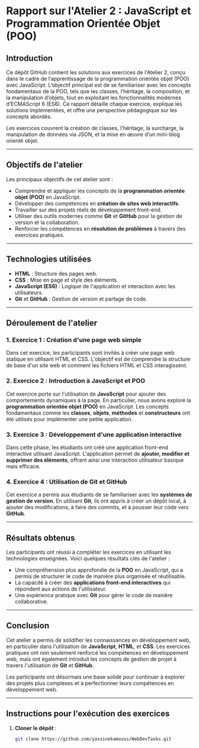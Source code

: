 # Rapport sur l'Atelier 2 : JavaScript et Programmation Orientée Objet (POO)

## Introduction

Ce dépôt GitHub contient les solutions aux exercices de l'Atelier 2, conçu dans le cadre de l’apprentissage de la programmation orientée objet (POO) avec JavaScript. L’objectif principal est de se familiariser avec les concepts fondamentaux de la POO, tels que les classes, l’héritage, la composition, et la manipulation d’objets, tout en exploitant les fonctionnalités modernes d’ECMAScript 6 (ES6). Ce rapport détaille chaque exercice, explique les solutions implémentées, et offre une perspective pédagogique sur les concepts abordés.

Les exercices couvrent la création de classes, l’héritage, la surcharge, la manipulation de données via JSON, et la mise en œuvre d’un mini-blog orienté objet.

---

## Objectifs de l'atelier

Les principaux objectifs de cet atelier sont :
- Comprendre et appliquer les concepts de la **programmation orientée objet (POO)** en JavaScript.
- Développer des compétences en **création de sites web interactifs**.
- Travailler sur des projets réels de développement front-end.
- Utiliser des outils modernes comme **Git** et **GitHub** pour la gestion de version et la collaboration.
- Renforcer les compétences en **résolution de problèmes** à travers des exercices pratiques.

---

## Technologies utilisées

- **HTML** : Structure des pages web.
- **CSS** : Mise en page et style des éléments.
- **JavaScript (ES6)** : Logique de l'application et interaction avec les utilisateurs.
- **Git** et **GitHub** : Gestion de version et partage de code.

---

## Déroulement de l'atelier

### 1. Exercice 1 : Création d'une page web simple
Dans cet exercice, les participants sont invités à créer une page web statique en utilisant HTML et CSS. L'objectif est de comprendre la structure de base d'un site web et comment les fichiers HTML et CSS interagissent.

### 2. Exercice 2 : Introduction à JavaScript et POO
Cet exercice porte sur l'utilisation de **JavaScript** pour ajouter des comportements dynamiques à la page. En particulier, nous avons exploré la **programmation orientée objet (POO)** en JavaScript. Les concepts fondamentaux comme les **classes**, **objets**, **méthodes** et **constructeurs** ont été utilisés pour implémenter une petite application.

### 3. Exercice 3 : Développement d'une application interactive
Dans cette phase, les étudiants ont créé une application front-end interactive utilisant JavaScript. L'application permet de **ajouter, modifier et supprimer des éléments**, offrant ainsi une interaction utilisateur basique mais efficace.

### 4. Exercice 4 : Utilisation de Git et GitHub
Cet exercice a permis aux étudiants de se familiariser avec les **systèmes de gestion de version**. En utilisant **Git**, ils ont appris à créer un dépôt local, à ajouter des modifications, à faire des commits, et à pousser leur code vers **GitHub**.

---

## Résultats obtenus

Les participants ont réussi à compléter les exercices en utilisant les technologies enseignées. Voici quelques résultats clés de l'atelier :
- Une compréhension plus approfondie de la **POO** en JavaScript, qui a permis de structurer le code de manière plus organisée et réutilisable.
- La capacité à créer des **applications front-end interactives** qui répondent aux actions de l'utilisateur.
- Une expérience pratique avec **Git** pour gérer le code de manière collaborative.

---

## Conclusion

Cet atelier a permis de solidifier les connaissances en développement web, en particulier dans l'utilisation de **JavaScript**, **HTML**, et **CSS**. Les exercices pratiques ont non seulement renforcé les compétences en développement web, mais ont également introduit les concepts de gestion de projet à travers l'utilisation de **Git** et **GitHub**. 

Les participants ont désormais une base solide pour continuer à explorer des projets plus complexes et à perfectionner leurs compétences en développement web.

---

## Instructions pour l'exécution des exercices

1. **Cloner le dépôt** :
   ```bash
   git clone https://github.com/yassinekamouss/WebDevTasks.git

